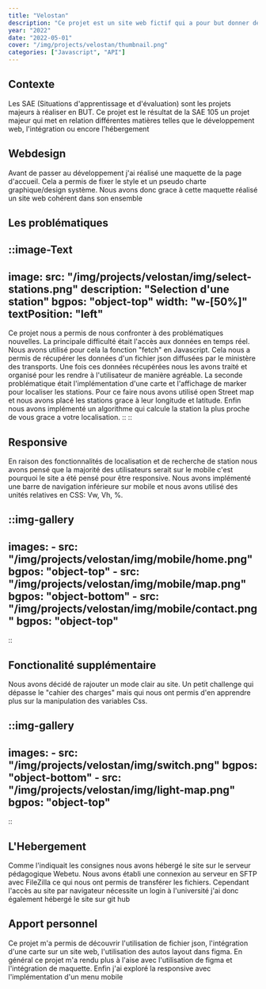 ```yaml
---
title: "Velostan"
description: "Ce projet est un site web fictif qui a pour but donner des informations sur les vélos en libre accès de la ville de Nancy. Ce projet a été réalisé dans le cadre de mes études de BUT MMI. En binôme nous avons créé un site web actualisé en temps réel et renseignant sur la disponibilité des vélos cela en abordant de nouvelles problématiques."
year: "2022"
date: "2022-05-01"
cover: "/img/projects/velostan/thumbnail.png"
categories: ["Javascript", "API"] 
---
```

## Contexte

Les SAE (Situations d'apprentissage et d'évaluation) sont les projets majeurs à réaliser en BUT. Ce projet est le résultat de la SAE 105 un projet majeur qui met en relation différentes matières telles que le développement web, l'intégration ou encore l'hébergement

## Webdesign

Avant de passer au développement j'ai réalisé une maquette de la page d'accueil. Cela a permis de fixer le style et un pseudo charte graphique/design système. Nous avons donc grace à cette maquette réalisé un site web cohérent dans son ensemble

## Les problématiques

::image-Text
---
image:
    src: "/img/projects/velostan/img/select-stations.png"
    description: "Selection d'une station"
    bgpos: "object-top"
    width: "w-[50%]"
textPosition: "left"
---
Ce projet nous a permis de nous confronter à des problématiques nouvelles. La principale difficulté était l'accès aux données en temps réel. Nous avons utilisé pour cela la fonction \"fetch\" en Javascript. Cela nous a permis de récupérer les données d'un fichier json diffusées par le ministère des transports. Une fois ces données récupérées nous les avons traité et organisé pour les rendre à l'utilisateur de manière agréable. La seconde problématique était l'implémentation d'une carte et l'affichage de marker pour localiser les stations. Pour ce faire nous avons utilisé open Street map et nous avons placé les stations grace à leur longitude et latitude. Enfin nous avons implémenté un algorithme qui calcule la station la plus proche de vous grace a votre localisation.
::
::

## Responsive

En raison des fonctionnalités de localisation et de recherche de station nous avons pensé que la majorité des utilisateurs serait sur le mobile c'est pourquoi le site a été pensé pour être responsive. Nous avons implémenté une barre de navigation inférieure sur mobile et nous avons utilisé des unités relatives en CSS: Vw, Vh, %.

::img-gallery
---
images:
    - src: "/img/projects/velostan/img/mobile/home.png"
      bgpos: "object-top"
    - src: "/img/projects/velostan/img/mobile/map.png"
      bgpos: "object-bottom"
    - src: "/img/projects/velostan/img/mobile/contact.png"
      bgpos: "object-top"
---
::

## Fonctionalité supplémentaire

Nous avons décidé de rajouter un mode clair au site. Un petit challenge qui dépasse le \"cahier des charges\" mais qui nous ont permis d'en apprendre plus sur la manipulation des variables Css.

::img-gallery
---
images:
    - src: "/img/projects/velostan/img/switch.png"
      bgpos: "object-bottom"
    - src: "/img/projects/velostan/img/light-map.png"
      bgpos: "object-top"
---
::

## L'Hebergement

Comme l'indiquait les consignes nous avons hébergé le site sur le serveur pédagogique Webetu. Nous avons établi une connexion au serveur en SFTP avec FileZilla ce qui nous ont permis de transférer les fichiers. Cependant l'accès au site par navigateur nécessite un login à l'université j'ai donc également hébergé le site sur git hub

## Apport personnel

Ce projet m'a permis de découvrir l'utilisation de fichier json, l'intégration d'une carte sur un site web, l'utilisation des autos layout dans figma. En général ce projet m'a rendu plus à l'aise avec l'utilisation de figma et l'intégration de maquette. Enfin j'ai exploré la responsive avec l'implémentation d'un menu mobile
